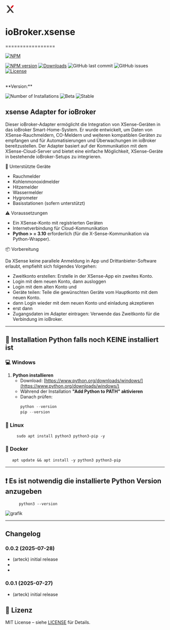 ![Logo](admin/xsense.png)
# ioBroker.xsense
=================

[![NPM](https://nodei.co/npm/iobroker.xsense.png?downloads=true)](https://nodei.co/npm/iobroker.xsense/)

[![NPM version](http://img.shields.io/npm/v/iobroker.xsense.svg)](https://www.npmjs.com/package/iobroker.xsense)
[![Downloads](https://img.shields.io/npm/dm/iobroker.xsense.svg)](https://www.npmjs.com/package/iobroker.xsense)
![GitHub last commit](https://img.shields.io/github/last-commit/arteck/ioBroker.xsense)
![GitHub issues](https://img.shields.io/github/issues/arteck/ioBroker.xsense)[![License](https://img.shields.io/badge/License-MIT-blue.svg)](https://github.com/arteck/ioBroker.xsense/blob/master/LICENSE)

</br>
**Version:** </br>

![Number of Installations](http://iobroker.live/badges/xsense-installed.svg)
![Beta](https://img.shields.io/npm/v/iobroker.xsense.svg?color=red&label=beta)
![Stable](https://iobroker.live/badges/xsense-stable.svg)


xsense Adapter for ioBroker
------------------------------------------------------------------------------

Dieser ioBroker-Adapter ermöglicht die Integration von XSense-Geräten in das ioBroker Smart-Home-System. 
Er wurde entwickelt, um Daten von XSense-Rauchmeldern, CO-Meldern und weiteren kompatiblen Geräten zu empfangen und für Automatisierungen und Überwachungen im ioBroker bereitzustellen.
Der Adapter basiert auf der Kommunikation mit dem XSense-Cloud-Server und bietet eine einfache Möglichkeit, XSense-Geräte in bestehende ioBroker-Setups zu integrieren.

🔧 Unterstützte Geräte
- Rauchmelder
- Kohlenmonoxidmelder
- Hitzemelder
- Wassermelder
- Hygrometer
- Basisstationen (sofern unterstützt)


⚠️ Voraussetzungen
- Ein XSense-Konto mit registrierten Geräten
- Internetverbindung für Cloud-Kommunikation
- **Python > = 3.10** erforderlich (für die X-Sense-Kommunikation via Python-Wrapper).

📦 Vorbereitung

Da XSense keine parallele Anmeldung in App und Drittanbieter-Software erlaubt, empfiehlt sich folgendes Vorgehen:

- Zweitkonto erstellen: Erstelle in der XSense-App ein zweites Konto.
- Login mit dem neuen Konto, dann ausloggen
- Login mit dem alten Konto und 
- Geräte teilen: Teile die gewünschten Geräte vom Hauptkonto mit dem neuen Konto.
- dann Login wieder mit dem neuen Konto und einladung akzeptieren
- erst dann 
- Zugangsdaten im Adapter eintragen: Verwende das Zweitkonto für die Verbindung im ioBroker.

  

------------------------------------------------------------------------------

## 🚀 Installation Python falls noch KEINE installiert ist

### 💻 Windows

1. **Python installieren**
   - Download: [https://www.python.org/downloads/windows/](https://www.python.org/downloads/windows/)
   - Während der Installation **"Add Python to PATH" aktivieren**
   - Danach prüfen:
     ```powershell
     python --version
     pip --version
     ```
     
### 🐧 Linux
   ```sudo apt update
        sudo apt install python3 python3-pip -y
   ```

### 🐳 Docker


   ```
      apt update && apt install -y python3 python3-pip
   ```
------------------------------------------------------------------------------


## ❗  Es ist notwendig die installierte Python Version anzugeben
```
      python3 --version
 ```

<img width="1029" height="438" alt="grafik" src="https://github.com/user-attachments/assets/86e4fd1c-1d4e-4234-a2ad-48b8dd9f418e" />

    

------------------------------------------------------------------------------

## Changelog
### 0.0.2 (2025-07-28)
* (arteck) initial release
* 
*

### 0.0.1 (2025-07-27)
* (arteck) initial release

## 📜 Lizenz

MIT License – siehe [LICENSE](https://github.com/arteck/ioBroker.xsense/blob/main/LICENSE) für Details.
